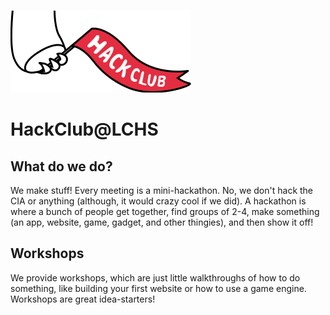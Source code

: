 ![banner](./assets/banner-orpheus-hand.png)

# HackClub@LCHS

## What do we do?
We make stuff! Every meeting is a mini-hackathon. No, we don't hack the CIA or anything (although, it would crazy cool if we did). A hackathon is where a bunch of people get together, find groups of 2-4, make something (an app, website, game, gadget, and other thingies), and then show it off! 

## Workshops
We provide workshops, which are just little walkthroughs of how to do something, like building your first website or how to use a game engine. Workshops are great idea-starters!